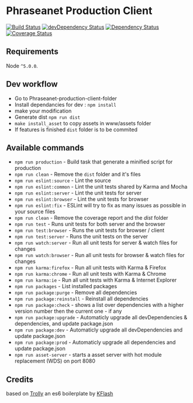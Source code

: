 # Phraseanet Production Client
[![Build Status](https://travis-ci.org/alchemy-fr/Phraseanet-production-client.svg?branch=master)](https://travis-ci.org/alchemy-fr/Phraseanet-production-client)
[![devDependency Status](https://david-dm.org/alchemy-fr/Phraseanet-production-client/dev-status.svg)](https://david-dm.org/alchemy-fr/Phraseanet-production-client#info=devDependencies)
[![Dependency Status](https://david-dm.org/alchemy-fr/Phraseanet-production-client.svg)](https://david-dm.org/alchemy-fr/Phraseanet-production-client)
[![Coverage Status](https://coveralls.io/repos/github/alchemy-fr/Phraseanet-production-client/badge.svg?branch=master)](https://coveralls.io/github/alchemy-fr/Phraseanet-production-client?branch=master)


## Requirements

Node `^5.0.0`.

## Dev workflow

 - Go to Phraseanet-production-client-folder
 - Install dependancies for dev : ```npm install```
 - make your modification
 - Generate dist ```npm run dist```
 - ```make install_asset``` to copy assets in www/assets folder
 - If features is finished ```dist``` folder is to be commited

## Available commands

* `npm run production` - Build task that generate a minified script for production
* `npm run clean` - Remove the `dist` folder and it's files
* `npm run eslint:source` - Lint the source
* `npm run eslint:common` - Lint the unit tests shared by Karma and Mocha
* `npm run eslint:server` - Lint the unit tests for server
* `npm run eslint:browser` - Lint the unit tests for browser
* `npm run eslint:fix` - ESLint will try to fix as many issues as possible in your source files
* `npm run clean` - Remove the coverage report and the *dist* folder
* `npm run test` - Runs unit tests for both server and the browser
* `npm run test:browser` - Runs the unit tests for browser / client
* `npm run test:server` - Runs the unit tests on the server
* `npm run watch:server` - Run all unit tests for server & watch files for changes
* `npm run watch:browser` - Run all unit tests for browser & watch files for changes
* `npm run karma:firefox` - Run all unit tests with Karma & Firefox
* `npm run karma:chrome` - Run all unit tests with Karma & Chrome
* `npm run karma:ie` - Run all unit tests with Karma & Internet Explorer
* `npm run packages` - List installed packages
* `npm run package:purge` - Remove all dependencies
* `npm run package:reinstall` - Reinstall all dependencies
* `npm run package:check` - shows a list over dependencies with a higher version number then the current one - if any
* `npm run package:upgrade` - Automaticly upgrade all devDependencies & dependencies, and update package.json
* `npm run package:dev` - Automaticly upgrade all devDependencies and update package.json
* `npm run package:prod` - Automaticly upgrade all dependencies and update package.json
* `npm run asset-server` - starts a asset server with hot module replacement (WDS) on port 8080

## Credits

based on [Trolly](https://github.com/Kflash/trolly) an es6 boilerplate by [KFlash](https://github.com/kflash)
